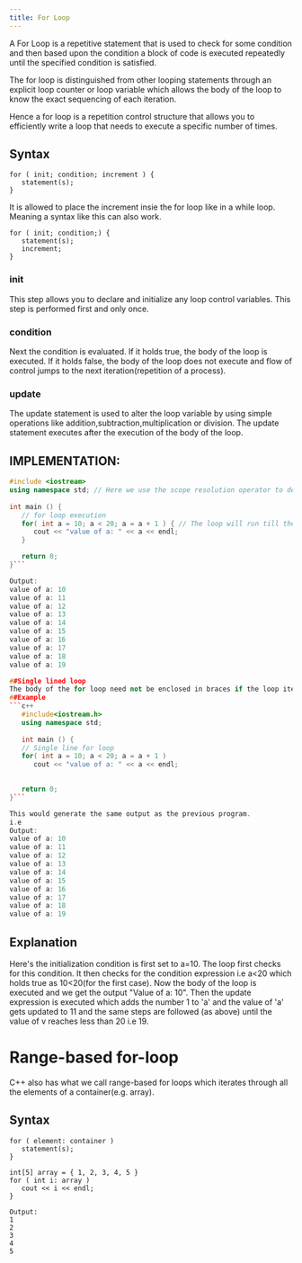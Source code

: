 ```yaml
---
title: For Loop
---
```


A For Loop is a repetitive statement that is used to check for some condition and then based upon the condition a block of code is executed repeatedly until the specified condition is satisfied.

The for loop is distinguished from other looping statements through an explicit loop counter or loop variable which allows the body of the loop to know the exact sequencing of each iteration.

Hence a for loop is a repetition control structure that allows you to efficiently write a loop that needs to execute a specific number of times.

## Syntax

```
for ( init; condition; increment ) {
   statement(s);
}
```

It is allowed to place the increment insie the for loop like in a while loop. Meaning a syntax like this can also work.

```
for ( init; condition;) {
   statement(s);
   increment;
}
```

### init
This step allows you to declare and initialize any loop control variables. This step is performed first and only once.

### condition
Next the condition is evaluated. If it holds true, the body of the loop is executed. If it holds false, the body of the loop does not execute and flow of control jumps to the next iteration(repetition of a process).

### update
The update statement is used to alter the loop variable by using simple operations like addition,subtraction,multiplication or division.
The update statement executes after the execution of the body of the loop.

## IMPLEMENTATION:
```C++
#include <iostream>
using namespace std; // Here we use the scope resolution operator to define the scope of the standar functions as std::
 
int main () {
   // for loop execution
   for( int a = 10; a < 20; a = a + 1 ) { // The loop will run till the value of a is less than 20
      cout << "value of a: " << a << endl;
   }

   return 0;
}```

Output:
value of a: 10
value of a: 11
value of a: 12
value of a: 13
value of a: 14
value of a: 15
value of a: 16
value of a: 17
value of a: 18
value of a: 19

##Single lined loop
The body of the for loop need not be enclosed in braces if the loop iterates over only one satatement.
##Example
```c++
   #include<iostream.h>
   using namespace std;
 
   int main () {
   // Single line for loop
   for( int a = 10; a < 20; a = a + 1 ) 
      cout << "value of a: " << a << endl;
   

   return 0;
}```

This would generate the same output as the previous program.
i.e 
Output:
value of a: 10
value of a: 11
value of a: 12
value of a: 13
value of a: 14
value of a: 15
value of a: 16
value of a: 17
value of a: 18
value of a: 19

```

## Explanation
Here's the initialization condition is first set to a=10. The loop first checks for this condition. It then checks for the condition expression i.e a<20 which holds true as 10<20(for the first case). Now the body of the loop is executed and we get the output "Value of a: 10". Then the update expression is executed which adds the number 1 to 'a' and the value of 'a' gets updated to 11 and the same steps are followed (as above) until the value of v reaches less than 20 i.e 19.

# Range-based for-loop
C++ also has what we call range-based for loops which iterates through all the elements of a container(e.g. array).

## Syntax

```
for ( element: container )
   statement(s);
}
```

```
int[5] array = { 1, 2, 3, 4, 5 }
for ( int i: array )
   cout << i << endl;
}

Output:
1
2
3
4
5
```


